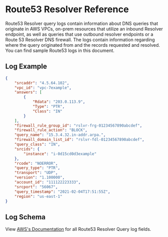 # Route53 Resolver Reference

Route53 Resolver query logs contain information about DNS queries that originate in AWS VPCs, on-prem resources that utilize an inbound Resolver endpoint, as well as queries that use outbound resolver endpoints or a Route 53 Resolver DNS firewall. The logs contain information regarding where the query originated from and the records requested and resolved. You can find sample Route53 logs in this document.

## Log Example

```json
{
    "srcaddr": "4.5.64.102",
    "vpc_id": "vpc-7example",
    "answers": [
        {
            "Rdata": "203.0.113.9",
            "Type": "PTR",
            "Class": "IN"
        }
    ],
    "firewall_rule_group_id": "rslvr-frg-01234567890abcdef",
    "firewall_rule_action": "BLOCK",
    "query_name": "15.3.4.32.in-addr.arpa.",
    "firewall_domain_list_id": "rslvr-fdl-01234567890abcdef",
    "query_class": "IN",
    "srcids": {
        "instance": "i-0d15cd0d3example"
    },
    "rcode": "NOERROR",
    "query_type": "PTR",
    "transport": "UDP",
    "version": "1.100000",
    "account_id": "111122223333",
    "srcport": "56067",
    "query_timestamp": "2021-02-04T17:51:55Z",
    "region": "us-east-1"
}
```

## Log Schema

View [AWS's Documentation](https://docs.aws.amazon.com/Route53/latest/DeveloperGuide/resolver-query-logs-format.html) for all Route53 Resolver Query log fields.
